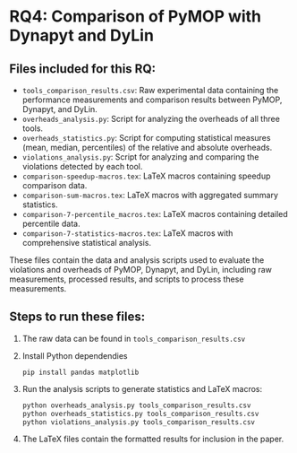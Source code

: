 # RQ4: Comparison of PyMOP with Dynapyt and DyLin

## Files included for this RQ:
- `tools_comparison_results.csv`: Raw experimental data containing the performance measurements and comparison results between PyMOP, Dynapyt, and DyLin.
- `overheads_analysis.py`: Script for analyzing the overheads of all three tools.
- `overheads_statistics.py`: Script for computing statistical measures (mean, median, percentiles) of the relative and absolute overheads.
- `violations_analysis.py`: Script for analyzing and comparing the violations detected by each tool.
- `comparison-speedup-macros.tex`: LaTeX macros containing speedup comparison data.
- `comparison-sum-macros.tex`: LaTeX macros with aggregated summary statistics.
- `comparison-7-percentile_macros.tex`: LaTeX macros containing detailed percentile data.
- `comparison-7-statistics-macros.tex`: LaTeX macros with comprehensive statistical analysis.

These files contain the data and analysis scripts used to evaluate the violations and overheads of PyMOP, Dynapyt, and DyLin, including raw measurements, processed results, and scripts to process these measurements.

## Steps to run these files:
1. The raw data can be found in `tools_comparison_results.csv`

2. Install Python dependendies
   ```
   pip install pandas matplotlib
   ```

3. Run the analysis scripts to generate statistics and LaTeX macros:
   ```bash
   python overheads_analysis.py tools_comparison_results.csv
   python overheads_statistics.py tools_comparison_results.csv
   python violations_analysis.py tools_comparison_results.csv
   ```

4. The LaTeX files contain the formatted results for inclusion in the paper.
